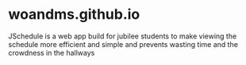 # woandms.github.io
JSchedule is a web app build for jubilee students to make viewing the schedule more efficient and simple and 
prevents wasting time and the crowdness in the hallways

